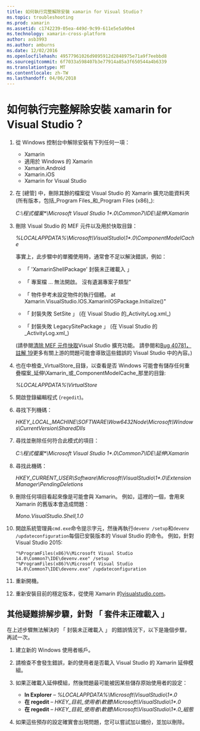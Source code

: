 ```yaml
---
title: 如何執行完整解除安裝 xamarin for Visual Studio？
ms.topic: troubleshooting
ms.prod: xamarin
ms.assetid: c1742239-05ea-449d-9c99-611e5e5a90e4
ms.technology: xamarin-cross-platform
author: asb3993
ms.author: amburns
ms.date: 12/02/2016
ms.openlocfilehash: 49577961026d9895912d2848975e71a9f7eebbd8
ms.sourcegitcommit: 6f7033a598407b3e77914a85a3f650544a4b6339
ms.translationtype: MT
ms.contentlocale: zh-TW
ms.lasthandoff: 04/06/2018
---
```

# <a name="how-do-i-perform-a-thorough-uninstall-for-xamarin-for-visual-studio"></a>如何執行完整解除安裝 xamarin for Visual Studio？


1.  從 Windows 控制台中解除安裝有下列任何一項：

    -   Xamarin
    -   適用於 Windows 的 Xamarin
    -   Xamarin.Android
    -   Xamarin.iOS
    -   Xamarin for Visual Studio

2.  在 [總管] 中，刪除其餘的檔案從 Visual Studio 的 Xamarin 擴充功能資料夾 (所有版本，包括_Program Files_和_Program Files (x86)_):

    _C:\\程式檔案\*\\Microsoft Visual Studio 1\*.0\\Common7\\IDE\\延伸\\Xamarin_

3.  刪除 Visual Studio 的 MEF 元件以及用於快取目錄：

    _%LOCALAPPDATA%\\Microsoft\\VisualStudio\\1\*.0\\ComponentModelCache_

    事實上，此步驟中的單獨使用時，通常會不足以解決錯誤，例如：

    -   「 'XamarinShellPackage' 封裝未正確載入 」

    -   「 專案檔 … 無法開啟。 沒有遺漏專案子類型"

    -   「 物件參考未設定物件的執行個體。  at Xamarin.VisualStudio.IOS.XamarinIOSPackage.Initialize()"

    -   「 封裝失敗 SetSite 」 (在 Visual Studio 的_ActivityLog.xml_)

    -   「 封裝失敗 LegacySitePackage 」 (在 Visual Studio 的_ActivityLog.xml_)

    (請參閱[清除 MEF 元件快取](https://visualstudiogallery.msdn.microsoft.com/22b94661-70c7-4a93-9ca3-8b6dd45f47cd)Visual Studio 擴充功能。  請參閱和[Bug 40781，註解 19](https://bugzilla.xamarin.com/show_bug.cgi?id=40781#c19)更多有關上游的問題可能會導致這些錯誤的 Visual Studio 中的內容。)

4.  也在中檢查_VirtualStore_目錄，以查看是否 Windows 可能會有儲存任何重疊檔案_延伸\\Xamarin_或_ComponentModelCache_那里的目錄:

    _%LOCALAPPDATA%\\VirtualStore_

5.  開啟登錄編輯程式 (`regedit`)。

6.  尋找下列機碼：

    _HKEY\_LOCAL\_MACHINE\\SOFTWARE\\Wow6432Node\\Microsoft\\Windows\\CurrentVersion\\SharedDlls_

7.  尋找並刪除任何符合此模式的項目：

    _C:\\程式檔案\*\\Microsoft Visual Studio 1\*.0\\Common7\\IDE\\延伸\\Xamarin_

8.  尋找此機碼：

    _HKEY\_CURRENT\_USER\\Software\\Microsoft\\VisualStudio\\1\*.0\\ExtensionManager\\PendingDeletions_

9.  刪除任何項目看起來像是可能會與 Xamarin。  例如，這裡的一個，會用來 Xamarin 的舊版本會造成問題：

    _Mono.VisualStudio.Shell,1.0_

10. 開啟系統管理員`cmd.exe`命令提示字元，然後再執行`devenv /setup`和`devenv /updateconfiguration`每個已安裝版本的 Visual Studio 的命令。  例如，針對 Visual Studio 2015:

    ```
    "%ProgramFiles(x86)%\Microsoft Visual Studio 14.0\Common7\IDE\devenv.exe" /setup
    "%ProgramFiles(x86)%\Microsoft Visual Studio 14.0\Common7\IDE\devenv.exe" /updateconfiguration
    ```

11. 重新開機。

12. 重新安裝目前的穩定版本，從使用 Xamarin 的[visualstudio.com](https://visualstudio.com/xamarin/)。

## <a name="additional-troubleshooting-steps-for-package-did-not-load-correctly"></a>其他疑難排解步驟，針對 「 套件未正確載入 」

在上述步驟無法解決的 「 封裝未正確載入 」 的錯誤情況下，以下是幾個步驟，再試一次。

1.  建立新的 Windows 使用者帳戶。

2.  請檢查不會發生錯誤，新的使用者是否載入 Visual Studio 的 Xamarin 延伸模組。

3.  如果正確載入延伸模組，然後問題最可能被因某些儲存原始使用者的設定：

    -   **In Explorer** –  _%LOCALAPPDATA%\\Microsoft\\VisualStudio\\1\*.0_
    -   **在 regedit** – _HKEY\_目前\_使用者\\軟體\\Microsoft\\VisualStudio\\1\*.0_
    -   **在 regedit** – _HKEY\_目前\_使用者\\軟體\\Microsoft\\VisualStudio\\1\*.0\_組態_

4.  如果這些預存的設定確實會出現問題，您可以嘗試加以備份，並加以刪除。

